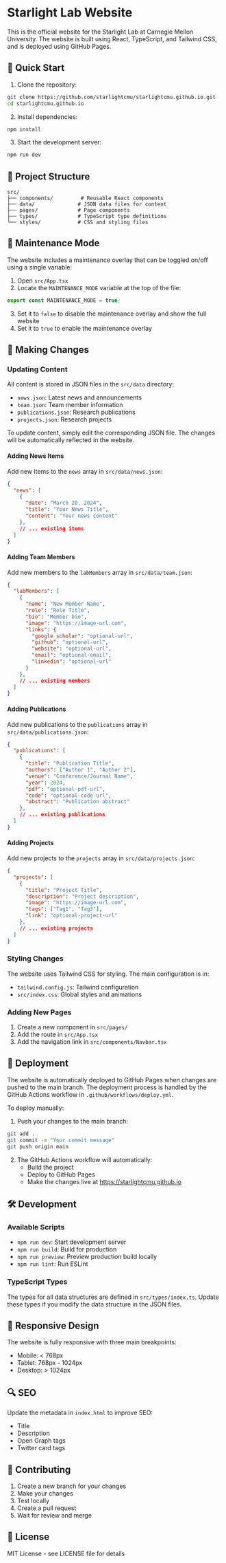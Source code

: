 # Starlight Lab Website

This is the official website for the Starlight Lab at Carnegie Mellon University. The website is built using React, TypeScript, and Tailwind CSS, and is deployed using GitHub Pages.

## 🚀 Quick Start

1. Clone the repository:
```bash
git clone https://github.com/starlightcmu/starlightcmu.github.io.git
cd starlightcmu.github.io
```

2. Install dependencies:
```bash
npm install
```

3. Start the development server:
```bash
npm run dev
```

## 📁 Project Structure

```
src/
├── components/         # Reusable React components
├── data/              # JSON data files for content
├── pages/             # Page components
├── types/             # TypeScript type definitions
└── styles/            # CSS and styling files
```

## 🚧 Maintenance Mode

The website includes a maintenance overlay that can be toggled on/off using a single variable:

1. Open `src/App.tsx`
2. Locate the `MAINTENANCE_MODE` variable at the top of the file:
```typescript
export const MAINTENANCE_MODE = true;
```
3. Set it to `false` to disable the maintenance overlay and show the full website
4. Set it to `true` to enable the maintenance overlay

## 📝 Making Changes

### Updating Content

All content is stored in JSON files in the `src/data` directory:

- `news.json`: Latest news and announcements
- `team.json`: Team member information
- `publications.json`: Research publications
- `projects.json`: Research projects

To update content, simply edit the corresponding JSON file. The changes will be automatically reflected in the website.

#### Adding News Items

Add new items to the `news` array in `src/data/news.json`:

```json
{
  "news": [
    {
      "date": "March 20, 2024",
      "title": "Your News Title",
      "content": "Your news content"
    },
    // ... existing items
  ]
}
```

#### Adding Team Members

Add new members to the `labMembers` array in `src/data/team.json`:

```json
{
  "labMembers": [
    {
      "name": "New Member Name",
      "role": "Role Title",
      "bio": "Member bio",
      "image": "https://image-url.com",
      "links": {
        "google_scholar": "optional-url",
        "github": "optional-url",
        "website": "optional-url",
        "email": "optional-email",
        "linkedin": "optional-url"
      }
    },
    // ... existing members
  ]
}
```

#### Adding Publications

Add new publications to the `publications` array in `src/data/publications.json`:

```json
{
  "publications": [
    {
      "title": "Publication Title",
      "authors": ["Author 1", "Author 2"],
      "venue": "Conference/Journal Name",
      "year": 2024,
      "pdf": "optional-pdf-url",
      "code": "optional-code-url",
      "abstract": "Publication abstract"
    },
    // ... existing publications
  ]
}
```

#### Adding Projects

Add new projects to the `projects` array in `src/data/projects.json`:

```json
{
  "projects": [
    {
      "title": "Project Title",
      "description": "Project description",
      "image": "https://image-url.com",
      "tags": ["Tag1", "Tag2"],
      "link": "optional-project-url"
    },
    // ... existing projects
  ]
}
```

### Styling Changes

The website uses Tailwind CSS for styling. The main configuration is in:
- `tailwind.config.js`: Tailwind configuration
- `src/index.css`: Global styles and animations

### Adding New Pages

1. Create a new component in `src/pages/`
2. Add the route in `src/App.tsx`
3. Add the navigation link in `src/components/Navbar.tsx`

## 🚀 Deployment

The website is automatically deployed to GitHub Pages when changes are pushed to the main branch. The deployment process is handled by the GitHub Actions workflow in `.github/workflows/deploy.yml`.

To deploy manually:

1. Push your changes to the main branch:
```bash
git add .
git commit -m "Your commit message"
git push origin main
```

2. The GitHub Actions workflow will automatically:
   - Build the project
   - Deploy to GitHub Pages
   - Make the changes live at https://starlightcmu.github.io

## 🛠️ Development

### Available Scripts

- `npm run dev`: Start development server
- `npm run build`: Build for production
- `npm run preview`: Preview production build locally
- `npm run lint`: Run ESLint

### TypeScript Types

The types for all data structures are defined in `src/types/index.ts`. Update these types if you modify the data structure in the JSON files.

## 📱 Responsive Design

The website is fully responsive with three main breakpoints:
- Mobile: < 768px
- Tablet: 768px - 1024px
- Desktop: > 1024px

## 🔍 SEO

Update the metadata in `index.html` to improve SEO:
- Title
- Description
- Open Graph tags
- Twitter card tags

## 🤝 Contributing

1. Create a new branch for your changes
2. Make your changes
3. Test locally
4. Create a pull request
5. Wait for review and merge

## 📄 License

MIT License - see LICENSE file for details
